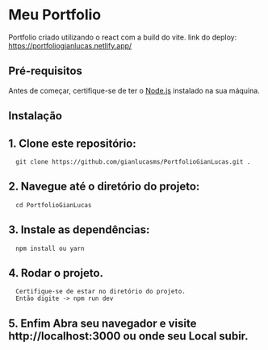 # Meu Portfolio

Portfolio criado utilizando o react com a build do vite.
link do deploy: https://portfoliogianlucas.netlify.app/

## Pré-requisitos

Antes de começar, certifique-se de ter o [Node.js](https://nodejs.org/) instalado na sua máquina.

## Instalação

## 1. Clone este repositório:
    
      git clone https://github.com/gianlucasms/PortfolioGianLucas.git .

## 2. Navegue até o diretório do projeto:
   
      cd PortfolioGianLucas
   

## 3. Instale as dependências:

      npm install ou yarn

## 4. Rodar o projeto.

      Certifique-se de estar no diretório do projeto. 
      Então digite -> npm run dev

## 5. Enfim Abra seu navegador e visite http://localhost:3000 ou onde seu Local subir.






   
